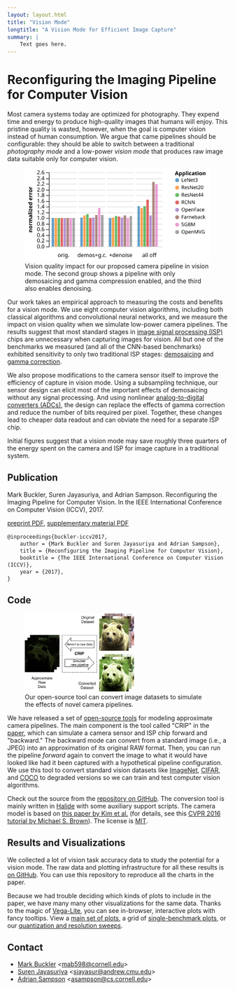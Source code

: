 ```yaml
---
layout: layout.html
title: "Vision Mode"
longtitle: "A Vision Mode for Efficient Image Capture"
summary: |
    Text goes here.
---
```

# Reconfiguring the Imaging Pipeline for Computer Vision

Most camera systems today are optimized for photography.
They expend time and energy to produce high-quality images that humans will enjoy.
This pristine quality is wasted, however, when the goal is computer vision instead of human consumption.
We argue that came pipelines should be configurable: they should be able to switch between a traditional *photography mode* and a low-power *vision mode* that produces raw image data suitable only for computer vision.

<figure>
  <img src="bars_error_norm-special.svg">
  <figcaption>
    Vision quality impact for our proposed camera pipeline in vision mode.
    The second group shows a pipeline with only demosaicing and gamma compression enabled, and the third also enables denoising.
  </figcaption>
</figure>

Our work takes an empirical approach to measuring the costs and benefits for a vision mode.
We use eight computer vision algorithms, including both classical algorithms and convolutional neural networks, and we measure the impact on vision quality when we simulate low-power camera pipelines.
The results suggest that most standard stages in [image signal processing (ISP)][isp] chips are unnecessary when capturing images for vision.
All but one of the benchmarks we measured (and all of the CNN-based benchmarks) exhibited sensitivity to only two traditional ISP stages: [demosaicing][] and [gamma correction][gamma].

We also propose modifications to the camera sensor itself to improve the efficiency of capture in vision mode.
Using a subsampling technique, our sensor design can elicit most of the important effects of demosaicing without any signal processing.
And using nonlinear [analog-to-digital converters (ADCs)][adc], the design can replace the effects of gamma correction and reduce the number of bits required per pixel.
Together, these changes lead to cheaper data readout and can obviate the need for a separate ISP chip.

Initial figures suggest that a vision mode may save roughly three quarters of the energy spent on the camera and ISP for image capture in a traditional system.

[isp]: https://en.wikipedia.org/wiki/Image_processor
[demosaicing]: https://en.wikipedia.org/wiki/Demosaicing
[gamma]: https://en.wikipedia.org/wiki/Gamma_correction
[adc]: https://en.wikipedia.org/wiki/Analog-to-digital_converter

## Publication

Mark Buckler, Suren Jayasuriya, and Adrian Sampson.
Reconfiguring the Imaging Pipeline for Computer Vision.
In the IEEE International Conference on Computer Vision (ICCV), 2017.

[preprint PDF][paper], [supplementary material PDF][supp]

    @inproceedings{buckler-iccv2017,
        author = {Mark Buckler and Suren Jayasuriya and Adrian Sampson},
        title = {Reconfiguring the Imaging Pipeline for Computer Vision},
        booktitle = {The IEEE International Conference on Computer Vision (ICCV)},
        year = {2017},
    }

[paper]: /pubs/visionmode-iccv2017.pdf
[supp]: /pubs/visionmode-iccv2017-supplemental.pdf

## Code

<figure>
  <img src="crip.jpeg" style="width: 250px;">
  <figcaption>
    Our open-source tool can convert image datasets to simulate the effects of novel camera pipelines.
  </figcaption>
</figure>

We have released a set of [open-source tools][gh] for modeling approximate camera pipelines.
The main component is the tool called "CRIP" in the [paper][], which can simulate a camera sensor and ISP chip forward and "backward."
The backward mode can convert from a standard image (i.e., a JPEG) into an approximation of its original RAW format.
Then, you can run the pipeline *forward* again to convert the image to what it would have looked like had it been captured with a hypothetical pipeline configuration.
We use this tool to convert standard vision datasets like [ImageNet][], [CIFAR][], and [COCO][] to degraded versions so we can train and test computer vision algorithms.

[imagenet]: http://www.image-net.org
[cifar]: https://www.cs.toronto.edu/~kriz/cifar.html
[coco]: http://mscoco.org

Check out the source from the [repository on GitHub][gh].
The conversion tool is mainly written in [Halide][] with some auxiliary support scripts.
The camera model is based on [this paper by Kim et al.][kim] (for details, see this [CVPR 2016 tutorial by Michael S. Brown][brown]).
The license is [MIT][].

[mit]: https://opensource.org/licenses/MIT
[gh]: https://github.com/cucapra/approx-vision
[halide]: http://halide-lang.org
[kim]: http://ieeexplore.ieee.org/document/6158647/
[brown]: http://www.eecs.yorku.ca/~mbrown/CVPR2016_Brown.html

## Results and Visualizations

We collected a lot of vision task accuracy data to study the potential for a vision mode.
The raw data and plotting infrastructure for all these results is [on GitHub][plot-gh].
You can use this repository to reproduce all the charts in the paper.

Because we had trouble deciding which kinds of plots to include in the paper, we have many many other visualizations for the same data.
Thanks to the magic of [Vega-Lite][], you can see in-browser, interactive plots with fancy tooltips.
View a [main set of plots](https://capra.cs.cornell.edu/vision-plots/), a grid of [single-benchmark plots](https://capra.cs.cornell.edu/vision-plots/singles.html), or our [quantization and resolution sweeps](https://capra.cs.cornell.edu/vision-plots/sweeps.html).

[plot-gh]: https://github.com/cucapra/vision-plots
[vega-lite]: https://vega.github.io/vega-lite/

## Contact

* [Mark Buckler][mark] &lt;<mab598@cornell.edu>&gt;
* [Suren Jayasuriya][suren] &lt;<sjayasur@andrew.cmu.edu>&gt;
* [Adrian Sampson][adrian] &lt;<asampson@cs.cornell.edu>&gt;

[mark]: http://www.markbuckler.com
[suren]: http://www.andrew.cmu.edu/user/sjayasur/website.html
[adrian]: http://www.cs.cornell.edu/~asampson/
